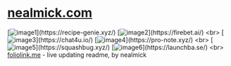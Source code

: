 # [nealmick.com](https://nealmick.com)
<!--- https://foliolink.me/ --->
[![image1](https://r2.foliolink.me/portfolio/portfolio/github/1/image1.png?)](https://recipe-genie.xyz/)
[![image2](https://r2.foliolink.me/portfolio/portfolio/github/1/image2.png?)](https://firebet.ai/)
<br>
[![image3](https://r2.foliolink.me/portfolio/portfolio/github/1/image3.png?)](https://chat4u.io/)
[![image4](https://r2.foliolink.me/portfolio/portfolio/github/1/image4.png?)](https://pro-note.xyz/)
<br>
[![image5](https://r2.foliolink.me/portfolio/portfolio/github/1/image5.png?)](https://squashbug.xyz/)
[![image6](https://r2.foliolink.me/portfolio/portfolio/github/1/image6.png?)](https://launchba.se/)
<br>
[foliolink.me](https://foliolink.me/app/dash) - live updating readme, by nealmick
